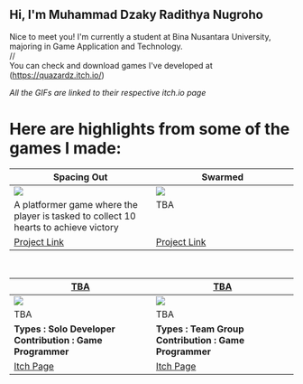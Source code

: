 Hi, I'm Muhammad Dzaky Radithya Nugroho
---
Nice to meet you! I'm currently a student at Bina Nusantara University, majoring in Game Application and Technology. </br>
// </br>
You can check and download games I've developed at (https://quazardz.itch.io/)

*All the GIFs are linked to their respective itch.io page*

# Here are highlights from some of the games I made:
<table width="100%">
  <thead>
    <tr>
      <th width="50%"><a>Spacing Out</a></th>
      <th width="50%"><a>Swarmed</a></th>
    </tr>
  </thead>
  <tbody>
    <tr>
      <td><img src="https://github.com/user-attachments/assets/cab8b82d-5718-43f3-8a11-19d9d25800eb"/>
   </td>
      <td><img src="https://github.com/user-attachments/assets/24a5481c-efdc-4375-a09b-1b147a433a83"/>
   </td>
    </tr>
    <tr>
      <td valign="text-top">A platformer game where the player is tasked to collect 10 hearts to achieve victory</td>
      <td valign="text-top"">TBA<div></div></td>
    </tr>
    <tr>
      <td><a href="--https://quazardz.itch.io/distracted">Project Link</td>
      <td><a href="///https://bisniskomodo.itch.io/please-survive">Project Link</td>
    </tr>
  </tbody>
</table>

<br>

<table width="100%">
  <thead>
    <tr>
      <th width="50%"><a href="///https://bisniskomodo.itch.io/lightning-boy">TBA</a></th>
      <th width="50%"><a href="///https://bisniskomodo.itch.io/wee-land">TBA</a></th>
    </tr>
  </thead>
  <tbody>
    <tr>
      <td><img src="///https://github.com/user-attachments/assets/fb2d68c9-ced2-4645-ae55-993a4fe72207"/>
     </td>
      <td><img src="///https://github.com/user-attachments/assets/d3e103ab-ea0f-43bd-8266-791af05a8f1c"/>
   </td>
    </tr>
    <tr>
      <td valign="text-top">TBA</td>
      <td valign="text-top">TBA<br></td>
    </tr>
    <tr>
      <td><b>Types : Solo Developer</br>Contribution : Game Programmer</b></td>
      <td><b>Types : Team Group</br>Contribution : Game Programmer</b></td>
    </tr>
    <tr>
      <td><a href="///https://bisniskomodo.itch.io/lightning-boy">Itch Page</td>
      <td><a href="///https://bisniskomodo.itch.io/wee-land">Itch Page</td>
    </tr>
  </tbody>
</table>
